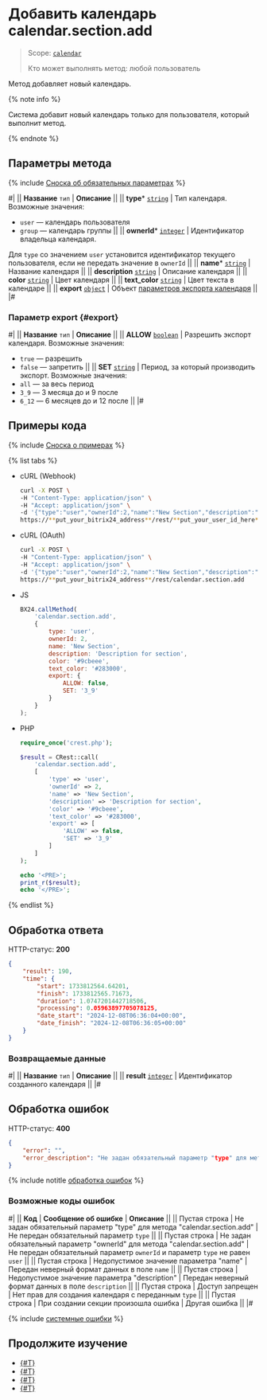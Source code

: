 # Добавить календарь calendar.section.add

> Scope: [`calendar`](../scopes/permissions.md)
>
> Кто может выполнять метод: любой пользователь

Метод добавляет новый календарь.

{% note info %}

Система добавит новый календарь только для пользователя, который выполнит метод.

{% endnote %}

## Параметры метода

{% include [Сноска об обязательных параметрах](../../_includes/required.md) %}

#|
|| **Название**
`тип` | **Описание** ||
|| **type***
[`string`](../data-types.md) | Тип календаря. Возможные значения: 
- `user` — календарь пользователя 
- `group` — календарь группы ||
|| **ownerId***
[`integer`](../data-types.md) | Идентификатор владельца календаря.

Для `type` со значением `user` установится идентификатор текущего пользователя, если не передать значение в `ownerId` ||
|| **name***
[`string`](../data-types.md) | Название календаря ||
|| **description**
[`string`](../data-types.md) | Описание календаря ||
|| **color**
[`string`](../data-types.md) | Цвет календаря ||
|| **text_color**
[`string`](../data-types.md) | Цвет текста в календаре ||
|| **export**
[`object`](../data-types.md) | Объект [параметров экспорта календаря](#export)
||
|#

### Параметр export {#export}

#|
|| **Название**
`тип` | **Описание** ||
|| **ALLOW**
[`boolean`](../data-types.md) | Разрешить экспорт календаря. Возможные значения:
- `true` — разрешить
- `false` — запретить ||
|| **SET**
[`string`](../data-types.md) | Период, за который производить экспорт. Возможные значения:
- `all` — за весь период
- `3_9` — 3 месяца до и 9 после
- `6_12` — 6 месяцев до и 12 после
 ||
|#

## Примеры кода

{% include [Сноска о примерах](../../_includes/examples.md) %}

{% list tabs %}

- cURL (Webhook)

    ```bash
    curl -X POST \
    -H "Content-Type: application/json" \
    -H "Accept: application/json" \
    -d '{"type":"user","ownerId":2,"name":"New Section","description":"Description for section","color":"#9cbeee","text_color":"#283000","export":{"ALLOW":false,"SET":"3_9"}}' \
    https://**put_your_bitrix24_address**/rest/**put_your_user_id_here**/**put_your_webbhook_here**/calendar.section.add
    ```

- cURL (OAuth)

    ```bash
    curl -X POST \
    -H "Content-Type: application/json" \
    -H "Accept: application/json" \
    -d '{"type":"user","ownerId":2,"name":"New Section","description":"Description for section","color":"#9cbeee","text_color":"#283000","export":{"ALLOW":false,"SET":"3_9"},"auth":"**put_access_token_here**"}' \
    https://**put_your_bitrix24_address**/rest/calendar.section.add
    ```

- JS

    ```js
    BX24.callMethod(
        'calendar.section.add',
        {
            type: 'user',
            ownerId: 2,
            name: 'New Section',
            description: 'Description for section',
            color: '#9cbeee',
            text_color: '#283000',
            export: {
                ALLOW: false,
                SET: '3_9'
            }
        }
    );
    ```

- PHP

    ```php
    require_once('crest.php');

    $result = CRest::call(
        'calendar.section.add',
        [
            'type' => 'user',
            'ownerId' => 2,
            'name' => 'New Section',
            'description' => 'Description for section',
            'color' => '#9cbeee',
            'text_color' => '#283000',
            'export' => [
                'ALLOW' => false,
                'SET' => '3_9'
            ]
        ]
    );

    echo '<PRE>';
    print_r($result);
    echo '</PRE>';
    ```

{% endlist %}

## Обработка ответа

HTTP-статус: **200**

```json
{
    "result": 190,
    "time": {
        "start": 1733812564.64201,
        "finish": 1733812565.71673,
        "duration": 1.0747201442718506,
        "processing": 0.05963897705078125,
        "date_start": "2024-12-08T06:36:04+00:00",
        "date_finish": "2024-12-08T06:36:05+00:00"
    }
}
```

### Возвращаемые данные

#|
|| **Название**
`тип` | **Описание** ||
|| **result**
[`integer`](../data-types.md) | Идентификатор созданного календаря ||
|#

## Обработка ошибок

HTTP-статус: **400**

```json
{
    "error": "",
    "error_description": "Не задан обязательный параметр "type" для метода "calendar.section.add""
}
```

{% include notitle [обработка ошибок](../../_includes/error-info.md) %}

### Возможные коды ошибок

#|
|| **Код** | **Сообщение об ошибке** | **Описание** ||
|| Пустая строка | Не задан обязательный параметр "type" для метода "calendar.section.add" | Не передан обязательный параметр `type` ||
|| Пустая строка | Не задан обязательный параметр "ownerId" для метода "calendar.section.add" | Не передан обязательный параметр `ownerId` и параметр `type` не равен `user` ||
|| Пустая строка | Недопустимое значение параметра "name" | Передан неверный формат данных в поле `name` ||
|| Пустая строка | Недопустимое значение параметра "description" | Передан неверный формат данных в поле `description` ||
|| Пустая строка | Доступ запрещен | Нет прав для создания календаря с переданным `type` ||
|| Пустая строка | При создании секции произошла ошибка | Другая ошибка ||
|#

{% include [системные ошибки](../../_includes/system-errors.md) %}

## Продолжите изучение 

- [{#T}](./index.md)
- [{#T}](./calendar-section-update.md)
- [{#T}](./calendar-section-get.md)
- [{#T}](./calendar-section-delete.md)